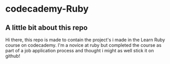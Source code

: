 # codecademy-Ruby

## A little bit about this repo 
Hi there, this repo is made to contain the project's i made in the Learn Ruby course on codecademy. I'm a novice at ruby but completed the course as part of a job application process and thought i might as well stick it on github!

